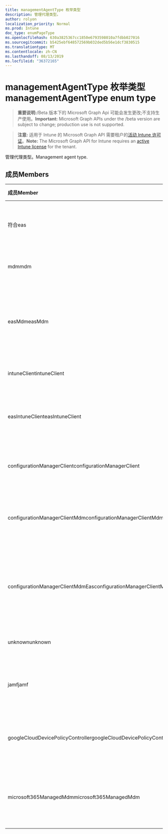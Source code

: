 ```yaml
---
title: managementAgentType 枚举类型
description: 管理代理类型。
author: rolyon
localization_priority: Normal
ms.prod: Intune
doc_type: enumPageType
ms.openlocfilehash: 630a3825367cc1850e6793598010a7fdbb027016
ms.sourcegitcommit: b5425ebf648572569b032ded5b56e1dcf3830515
ms.translationtype: MT
ms.contentlocale: zh-CN
ms.lasthandoff: 08/13/2019
ms.locfileid: "36372165"
---
```

# <a name="managementagenttype-enum-type"></a><span data-ttu-id="c8da7-103">managementAgentType 枚举类型</span><span class="sxs-lookup"><span data-stu-id="c8da7-103">managementAgentType enum type</span></span>

> <span data-ttu-id="c8da7-104">**重要说明:**/Beta 版本下的 Microsoft Graph Api 可能会发生更改;不支持生产使用。</span><span class="sxs-lookup"><span data-stu-id="c8da7-104">**Important:** Microsoft Graph APIs under the /beta version are subject to change; production use is not supported.</span></span>

> <span data-ttu-id="c8da7-105">**注意:** 适用于 Intune 的 Microsoft Graph API 需要租户的[活动 Intune 许可证](https://go.microsoft.com/fwlink/?linkid=839381)。</span><span class="sxs-lookup"><span data-stu-id="c8da7-105">**Note:** The Microsoft Graph API for Intune requires an [active Intune license](https://go.microsoft.com/fwlink/?linkid=839381) for the tenant.</span></span>

<span data-ttu-id="c8da7-106">管理代理类型。</span><span class="sxs-lookup"><span data-stu-id="c8da7-106">Management agent type.</span></span>

## <a name="members"></a><span data-ttu-id="c8da7-107">成员</span><span class="sxs-lookup"><span data-stu-id="c8da7-107">Members</span></span>
|<span data-ttu-id="c8da7-108">成员</span><span class="sxs-lookup"><span data-stu-id="c8da7-108">Member</span></span>|<span data-ttu-id="c8da7-109">值</span><span class="sxs-lookup"><span data-stu-id="c8da7-109">Value</span></span>|<span data-ttu-id="c8da7-110">说明</span><span class="sxs-lookup"><span data-stu-id="c8da7-110">Description</span></span>|
|:---|:---|:---|
|<span data-ttu-id="c8da7-111">符合</span><span class="sxs-lookup"><span data-stu-id="c8da7-111">eas</span></span>|<span data-ttu-id="c8da7-112">1</span><span class="sxs-lookup"><span data-stu-id="c8da7-112">1</span></span>|<span data-ttu-id="c8da7-113">设备由 Exchange server 管理。</span><span class="sxs-lookup"><span data-stu-id="c8da7-113">The device is managed by Exchange server.</span></span>|
|<span data-ttu-id="c8da7-114">mdm</span><span class="sxs-lookup"><span data-stu-id="c8da7-114">mdm</span></span>|<span data-ttu-id="c8da7-115">双面</span><span class="sxs-lookup"><span data-stu-id="c8da7-115">2</span></span>|<span data-ttu-id="c8da7-116">设备由 Intune MDM 管理。</span><span class="sxs-lookup"><span data-stu-id="c8da7-116">The device is managed by Intune MDM.</span></span>|
|<span data-ttu-id="c8da7-117">easMdm</span><span class="sxs-lookup"><span data-stu-id="c8da7-117">easMdm</span></span>|<span data-ttu-id="c8da7-118">第三章</span><span class="sxs-lookup"><span data-stu-id="c8da7-118">3</span></span>|<span data-ttu-id="c8da7-119">设备由 Exchange server 和 Intune MDM 管理。</span><span class="sxs-lookup"><span data-stu-id="c8da7-119">The device is managed by both Exchange server and Intune MDM.</span></span>|
|<span data-ttu-id="c8da7-120">intuneClient</span><span class="sxs-lookup"><span data-stu-id="c8da7-120">intuneClient</span></span>|<span data-ttu-id="c8da7-121">4</span><span class="sxs-lookup"><span data-stu-id="c8da7-121">4</span></span>|<span data-ttu-id="c8da7-122">Intune 客户端托管。</span><span class="sxs-lookup"><span data-stu-id="c8da7-122">Intune client managed.</span></span>|
|<span data-ttu-id="c8da7-123">easIntuneClient</span><span class="sxs-lookup"><span data-stu-id="c8da7-123">easIntuneClient</span></span>|<span data-ttu-id="c8da7-124">5</span><span class="sxs-lookup"><span data-stu-id="c8da7-124">5</span></span>|<span data-ttu-id="c8da7-125">设备为 EAS 和 Intune 客户端双重托管。</span><span class="sxs-lookup"><span data-stu-id="c8da7-125">The device is EAS and Intune client dual managed.</span></span>|
|<span data-ttu-id="c8da7-126">configurationManagerClient</span><span class="sxs-lookup"><span data-stu-id="c8da7-126">configurationManagerClient</span></span>|<span data-ttu-id="c8da7-127">utf-8</span><span class="sxs-lookup"><span data-stu-id="c8da7-127">8</span></span>|<span data-ttu-id="c8da7-128">设备由配置管理器管理。</span><span class="sxs-lookup"><span data-stu-id="c8da7-128">The device is managed by Configuration Manager.</span></span>|
|<span data-ttu-id="c8da7-129">configurationManagerClientMdm</span><span class="sxs-lookup"><span data-stu-id="c8da7-129">configurationManagerClientMdm</span></span>|<span data-ttu-id="c8da7-130">10 </span><span class="sxs-lookup"><span data-stu-id="c8da7-130">10</span></span>|<span data-ttu-id="c8da7-131">设备由 Configuration Manager 和 MDM 管理。</span><span class="sxs-lookup"><span data-stu-id="c8da7-131">The device is managed by Configuration Manager and MDM.</span></span>|
|<span data-ttu-id="c8da7-132">configurationManagerClientMdmEas</span><span class="sxs-lookup"><span data-stu-id="c8da7-132">configurationManagerClientMdmEas</span></span>|<span data-ttu-id="c8da7-133">11x17</span><span class="sxs-lookup"><span data-stu-id="c8da7-133">11</span></span>|<span data-ttu-id="c8da7-134">设备由 Configuration Manager、MDM 和 Eas 管理。</span><span class="sxs-lookup"><span data-stu-id="c8da7-134">The device is managed by Configuration Manager, MDM and Eas.</span></span>|
|<span data-ttu-id="c8da7-135">unknown</span><span class="sxs-lookup"><span data-stu-id="c8da7-135">unknown</span></span>|<span data-ttu-id="c8da7-136">位</span><span class="sxs-lookup"><span data-stu-id="c8da7-136">16</span></span>|<span data-ttu-id="c8da7-137">未知的管理代理类型。</span><span class="sxs-lookup"><span data-stu-id="c8da7-137">Unknown management agent type.</span></span>|
|<span data-ttu-id="c8da7-138">jamf</span><span class="sxs-lookup"><span data-stu-id="c8da7-138">jamf</span></span>|<span data-ttu-id="c8da7-139">32</span><span class="sxs-lookup"><span data-stu-id="c8da7-139">32</span></span>|<span data-ttu-id="c8da7-140">设备属性是从 Jamf 中提取的。</span><span class="sxs-lookup"><span data-stu-id="c8da7-140">The device attributes are fetched from Jamf.</span></span>|
|<span data-ttu-id="c8da7-141">googleCloudDevicePolicyController</span><span class="sxs-lookup"><span data-stu-id="c8da7-141">googleCloudDevicePolicyController</span></span>|<span data-ttu-id="c8da7-142">64</span><span class="sxs-lookup"><span data-stu-id="c8da7-142">64</span></span>|<span data-ttu-id="c8da7-143">设备由 Google 的 CloudDPC 管理。</span><span class="sxs-lookup"><span data-stu-id="c8da7-143">The device is managed by Google's CloudDPC.</span></span>|
|<span data-ttu-id="c8da7-144">microsoft365ManagedMdm</span><span class="sxs-lookup"><span data-stu-id="c8da7-144">microsoft365ManagedMdm</span></span>|<span data-ttu-id="c8da7-145">258</span><span class="sxs-lookup"><span data-stu-id="c8da7-145">258</span></span>|<span data-ttu-id="c8da7-146">此设备由 Microsoft 365 到 Intune 管理。</span><span class="sxs-lookup"><span data-stu-id="c8da7-146">This device is managed by Microsoft 365 through Intune.</span></span>|



